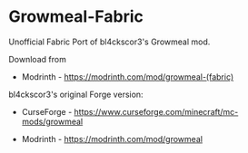 # Growmeal-Fabric

Unofficial Fabric Port of bl4ckscor3's Growmeal mod.

Download from 
- Modrinth - https://modrinth.com/mod/growmeal-(fabric)

bl4ckscor3's original Forge version:

- CurseForge - https://www.curseforge.com/minecraft/mc-mods/growmeal

- Modrinth - https://modrinth.com/mod/growmeal
